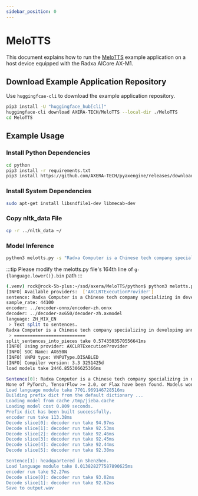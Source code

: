 ```yaml
---
sidebar_position: 0
---
```


# MeloTTS

This document explains how to run the [MeloTTS](https://github.com/myshell-ai/MeloTTS) example application on a host device equipped with the Radxa AICore AX-M1.

## Download Example Application Repository

Use `huggingfcae-cli` to download the example application repository.

<NewCodeBlock tip="Host" type="Device">

```bash
pip3 install -U "huggingface_hub[cli]"
huggingface-cli download AXERA-TECH/MeloTTS --local-dir ./MeloTTS
cd MeloTTS
```

</NewCodeBlock>

## Example Usage

### Install Python Dependencies

<NewCodeBlock tip="Host" type="Device">

```bash
cd python
pip3 install -r requirements.txt
pip3 install https://github.com/AXERA-TECH/pyaxengine/releases/download/0.1.3.rc1/axengine-0.1.3-py3-none-any.whl
```

</NewCodeBlock>

### Install System Dependencies

<NewCodeBlock tip="Host" type="Device">

```bash
sudo apt-get install libsndfile1-dev libmecab-dev

```

</NewCodeBlock>

### Copy nltk_data File

<NewCodeBlock tip="Host" type="Device">

```bash
cp -r ../nltk_data ~/
```

</NewCodeBlock>

### Model Inference

<NewCodeBlock tip="Host" type="Device">

```bash
python3 melotts.py -s "Radxa Computer is a Chinese tech company specializing in developing and manufacturing single-board computers, headquartered in Shenzhen." -e ../encoder-onnx/encoder-en.onnx -d ../decoder-ax650/decoder-en.axmodel
```

</NewCodeBlock>

:::tip
Please modify the melotts.py file's 164th line of `g-{language.lower()}.bin` path
:::

```bash
(.venv) rock@rock-5b-plus:~/ssd/axera/MeloTTS/python$ python3 melotts.py -s "Radxa Computer is a Chinese tech company specializing in developing and manufacturing single-board computers, headquartered in Shenzhen." -e ../encoder-onnx/encoder-zh.onnx -d ../decoder-ax650/decoder-zh.axmodel
[INFO] Available providers:  ['AXCLRTExecutionProvider']
sentence: Radxa Computer is a Chinese tech company specializing in developing and manufacturing single-board computers, headquartered in Shenzhen.
sample_rate: 44100
encoder: ../encoder-onnx/encoder-zh.onnx
decoder: ../decoder-ax650/decoder-zh.axmodel
language: ZH_MIX_EN
 > Text split to sentences.
Radxa Computer is a Chinese tech company specializing in developing and manufacturing single-board computers, headquartered in Shenzhen.
 > ===========================
split_sentences_into_pieces take 0.5743503570556641ms
[INFO] Using provider: AXCLRTExecutionProvider
[INFO] SOC Name: AX650N
[INFO] VNPU type: VNPUType.DISABLED
[INFO] Compiler version: 3.3 3251425d
load models take 2446.855306625366ms

Sentence[0]: Radxa Computer is a Chinese tech company specializing in developing and manufacturing single-board computers, headquartered in Shenzhen.
None of PyTorch, TensorFlow >= 2.0, or Flax have been found. Models won't be available and only tokenizers, configuration and file/data utilities can be used.
Load language module take 7701.969146728516ms
Building prefix dict from the default dictionary ...
Loading model from cache /tmp/jieba.cache
Loading model cost 0.809 seconds.
Prefix dict has been built successfully.
encoder run take 113.38ms
Decode slice[0]: decoder run take 94.97ms
Decode slice[1]: decoder run take 92.53ms
Decode slice[2]: decoder run take 92.46ms
Decode slice[3]: decoder run take 92.45ms
Decode slice[4]: decoder run take 92.44ms
Decode slice[5]: decoder run take 92.38ms

Sentence[1]: headquartered in Shenzhen.
Load language module take 0.013828277587890625ms
encoder run take 52.27ms
Decode slice[0]: decoder run take 93.02ms
Decode slice[1]: decoder run take 92.62ms
Save to output.wav
```
